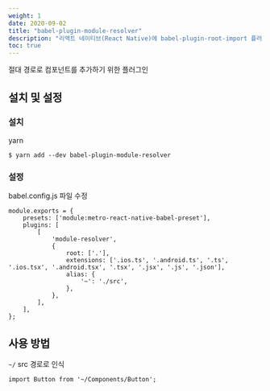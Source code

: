 ```yaml
---
weight: 1
date: 2020-09-02
title: "babel-plugin-module-resolver"
description: "리액트 네이티브(React Native)에 babel-plugin-root-import 플러그인에 대한 가이드"
toc: true
---
```


절대 경로로 컴포넌트를 추가하기 위한 플러그인

## 설치 및 설정

### 설치

yarn
```
$ yarn add --dev babel-plugin-module-resolver
```

### 설정

babel.config.js 파일 수정

```
module.exports = {
	presets: ['module:metro-react-native-babel-preset'],
	plugins: [
		[
			'module-resolver',
			{
				root: ['.'],
				extensions: ['.ios.ts', '.android.ts', '.ts', '.ios.tsx', '.android.tsx', '.tsx', '.jsx', '.js', '.json'],
				alias: {
					'~': './src',
				},
			},
		],
	],
};
```

## 사용 방법

`~/` src 경로로 인식

```
import Button from '~/Components/Button';
```